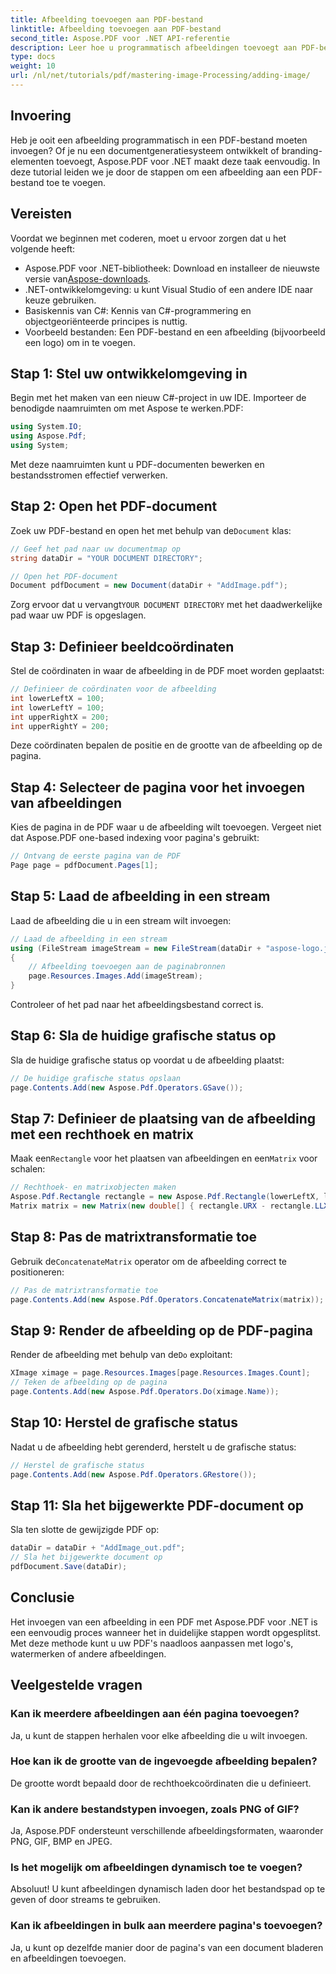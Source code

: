 ```yaml
---
title: Afbeelding toevoegen aan PDF-bestand
linktitle: Afbeelding toevoegen aan PDF-bestand
second_title: Aspose.PDF voor .NET API-referentie
description: Leer hoe u programmatisch afbeeldingen toevoegt aan PDF-bestanden met Aspose.PDF voor .NET. Deze uitgebreide tutorial behandelt elke stap, van het instellen van uw omgeving tot het renderen van afbeeldingen op specifieke pagina's.
type: docs
weight: 10
url: /nl/net/tutorials/pdf/mastering-image-Processing/adding-image/
---
```

## Invoering

Heb je ooit een afbeelding programmatisch in een PDF-bestand moeten invoegen? Of je nu een documentgeneratiesysteem ontwikkelt of branding-elementen toevoegt, Aspose.PDF voor .NET maakt deze taak eenvoudig. In deze tutorial leiden we je door de stappen om een afbeelding aan een PDF-bestand toe te voegen.

## Vereisten

Voordat we beginnen met coderen, moet u ervoor zorgen dat u het volgende heeft:

-  Aspose.PDF voor .NET-bibliotheek: Download en installeer de nieuwste versie van[Aspose-downloads](https://releases.aspose.com/pdf/net/).
- .NET-ontwikkelomgeving: u kunt Visual Studio of een andere IDE naar keuze gebruiken.
- Basiskennis van C#: Kennis van C#-programmering en objectgeoriënteerde principes is nuttig.
- Voorbeeld bestanden: Een PDF-bestand en een afbeelding (bijvoorbeeld een logo) om in te voegen.

## Stap 1: Stel uw ontwikkelomgeving in

Begin met het maken van een nieuw C#-project in uw IDE. Importeer de benodigde naamruimten om met Aspose te werken.PDF:

```csharp
using System.IO;
using Aspose.Pdf;
using System;
```

Met deze naamruimten kunt u PDF-documenten bewerken en bestandsstromen effectief verwerken.

## Stap 2: Open het PDF-document

 Zoek uw PDF-bestand en open het met behulp van de`Document` klas:

```csharp
// Geef het pad naar uw documentmap op
string dataDir = "YOUR DOCUMENT DIRECTORY";

// Open het PDF-document
Document pdfDocument = new Document(dataDir + "AddImage.pdf");
```

 Zorg ervoor dat u vervangt`YOUR DOCUMENT DIRECTORY` met het daadwerkelijke pad waar uw PDF is opgeslagen.

## Stap 3: Definieer beeldcoördinaten

Stel de coördinaten in waar de afbeelding in de PDF moet worden geplaatst:

```csharp
// Definieer de coördinaten voor de afbeelding
int lowerLeftX = 100;
int lowerLeftY = 100;
int upperRightX = 200;
int upperRightY = 200;
```

Deze coördinaten bepalen de positie en de grootte van de afbeelding op de pagina.

## Stap 4: Selecteer de pagina voor het invoegen van afbeeldingen

Kies de pagina in de PDF waar u de afbeelding wilt toevoegen. Vergeet niet dat Aspose.PDF one-based indexing voor pagina's gebruikt:

```csharp
// Ontvang de eerste pagina van de PDF
Page page = pdfDocument.Pages[1];
```

## Stap 5: Laad de afbeelding in een stream

Laad de afbeelding die u in een stream wilt invoegen:

```csharp
// Laad de afbeelding in een stream
using (FileStream imageStream = new FileStream(dataDir + "aspose-logo.jpg", FileMode.Open))
{
    // Afbeelding toevoegen aan de paginabronnen
    page.Resources.Images.Add(imageStream);
}
```

Controleer of het pad naar het afbeeldingsbestand correct is.

## Stap 6: Sla de huidige grafische status op

Sla de huidige grafische status op voordat u de afbeelding plaatst:

```csharp
// De huidige grafische status opslaan
page.Contents.Add(new Aspose.Pdf.Operators.GSave());
```

## Stap 7: Definieer de plaatsing van de afbeelding met een rechthoek en matrix

 Maak een`Rectangle` voor het plaatsen van afbeeldingen en een`Matrix` voor schalen:

```csharp
// Rechthoek- en matrixobjecten maken
Aspose.Pdf.Rectangle rectangle = new Aspose.Pdf.Rectangle(lowerLeftX, lowerLeftY, upperRightX, upperRightY);
Matrix matrix = new Matrix(new double[] { rectangle.URX - rectangle.LLX, 0, 0, rectangle.URY - rectangle.LLY, rectangle.LLX, rectangle.LLY });
```

## Stap 8: Pas de matrixtransformatie toe

 Gebruik de`ConcatenateMatrix` operator om de afbeelding correct te positioneren:

```csharp
// Pas de matrixtransformatie toe
page.Contents.Add(new Aspose.Pdf.Operators.ConcatenateMatrix(matrix));
```

## Stap 9: Render de afbeelding op de PDF-pagina

 Render de afbeelding met behulp van de`Do` exploitant:

```csharp
XImage ximage = page.Resources.Images[page.Resources.Images.Count];
// Teken de afbeelding op de pagina
page.Contents.Add(new Aspose.Pdf.Operators.Do(ximage.Name));
```

## Stap 10: Herstel de grafische status

Nadat u de afbeelding hebt gerenderd, herstelt u de grafische status:

```csharp
// Herstel de grafische status
page.Contents.Add(new Aspose.Pdf.Operators.GRestore());
```

## Stap 11: Sla het bijgewerkte PDF-document op

Sla ten slotte de gewijzigde PDF op:

```csharp
dataDir = dataDir + "AddImage_out.pdf";
// Sla het bijgewerkte document op
pdfDocument.Save(dataDir);
```

## Conclusie

Het invoegen van een afbeelding in een PDF met Aspose.PDF voor .NET is een eenvoudig proces wanneer het in duidelijke stappen wordt opgesplitst. Met deze methode kunt u uw PDF's naadloos aanpassen met logo's, watermerken of andere afbeeldingen.

## Veelgestelde vragen

### Kan ik meerdere afbeeldingen aan één pagina toevoegen?
Ja, u kunt de stappen herhalen voor elke afbeelding die u wilt invoegen.

### Hoe kan ik de grootte van de ingevoegde afbeelding bepalen?
De grootte wordt bepaald door de rechthoekcoördinaten die u definieert.

### Kan ik andere bestandstypen invoegen, zoals PNG of GIF?
Ja, Aspose.PDF ondersteunt verschillende afbeeldingsformaten, waaronder PNG, GIF, BMP en JPEG.

### Is het mogelijk om afbeeldingen dynamisch toe te voegen?
Absoluut! U kunt afbeeldingen dynamisch laden door het bestandspad op te geven of door streams te gebruiken.

### Kan ik afbeeldingen in bulk aan meerdere pagina's toevoegen?
Ja, u kunt op dezelfde manier door de pagina's van een document bladeren en afbeeldingen toevoegen.